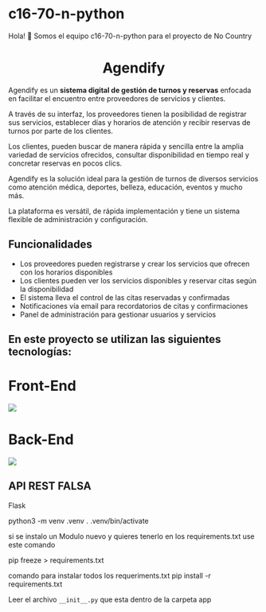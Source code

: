 # c16-70-n-python

Hola! 👋 Somos el equipo c16-70-n-python para el proyecto de No Country
<h1 align="center">Agendify</h1>

Agendify es un **sistema digital de gestión de turnos y reservas** enfocada en facilitar el encuentro entre proveedores de servicios y clientes.

A través de su interfaz, los proveedores tienen la posibilidad de registrar sus servicios, establecer días y horarios de atención y recibir reservas de turnos por parte de los clientes.

Los clientes, pueden buscar de manera rápida y sencilla entre la amplia variedad de servicios ofrecidos, consultar disponibilidad en tiempo real y concretar reservas en pocos clics.

Agendify es la solución ideal para la gestión de turnos de diversos servicios como atención médica, deportes, belleza, educación, eventos y mucho más.

La plataforma es versátil, de rápida implementación y tiene un sistema flexible de administración y configuración.

## Funcionalidades

+ Los proveedores pueden registrarse y crear los servicios que ofrecen con los horarios disponibles
+ Los clientes pueden ver los servicios disponibles y reservar citas según la disponibilidad
+ El sistema lleva el control de las citas reservadas y confirmadas
+ Notificaciones vía email para recordatorios de citas y confirmaciones
+ Panel de administración para gestionar usuarios y servicios

<p align="left">
<h2>En este proyecto se utilizan las siguientes tecnologías:</h2>
</p>
<h1 align="left">Front-End</h1>
<p align="left">
  <a href="https://skillicons.dev">
    <img src="https://skillicons.dev/icons?i=html,css,bootstrap,js" />
  </a>
</p>

<h1 align="left">Back-End</h1>
<p align="left">
  <a href="https://skillicons.dev">
    <img src="https://skillicons.dev/icons?i=python,flask,mysql" />
  </a>
</p>

## API REST FALSA

Flask

python3 -m venv .venv
. .venv/bin/activate

si se instalo un Modulo nuevo y quieres tenerlo en los requirements.txt use este comando

pip freeze > requirements.txt

comando para instalar todos los requeriments.txt
pip install -r requirements.txt

Leer el archivo ```__init__.py``` que esta dentro de la carpeta app
